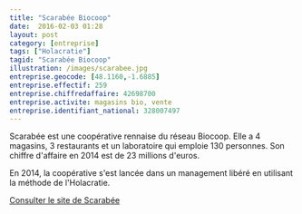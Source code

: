 ```yaml
---
title: "Scarabée Biocoop"
date:  2016-02-03 01:28
layout: post
category: [entreprise]
tags: ["Holacratie"]
tagid: "Scarabée Biocoop"
illustration: /images/scarabee.jpg
entreprise.geocode: [48.1160,-1.6885]
entreprise.effectif: 259
entreprise.chiffredaffaire: 42698700
entreprise.activite: magasins bio, vente
entreprise.identifiant_national: 328007497
---
```


Scarabée est une coopérative rennaise du réseau Biocoop. Elle a 4 magasins, 3 restaurants et un laboratoire qui emploie 130 personnes. Son chiffre d'affaire en 2014 est de 23 millions d'euros.

En 2014, la coopérative s'est lancée dans un management libéré en utilisant la méthode de l'Holacratie.

[Consulter le site de Scarabée](http://www.scarabee-biocoop.fr/)
